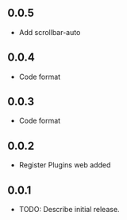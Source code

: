## 0.0.5

* Add scrollbar-auto

## 0.0.4

* Code format

## 0.0.3

* Code format

## 0.0.2

* Register Plugins web added 

## 0.0.1

* TODO: Describe initial release.

